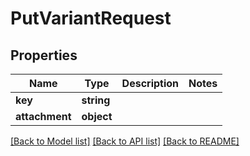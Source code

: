 # PutVariantRequest

## Properties
Name | Type | Description | Notes
------------ | ------------- | ------------- | -------------
**key** | **string** |  | 
**attachment** | **object** |  | 

[[Back to Model list]](../README.md#documentation-for-models) [[Back to API list]](../README.md#documentation-for-api-endpoints) [[Back to README]](../README.md)
